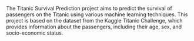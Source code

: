 The Titanic Survival Prediction project aims to predict the survival of passengers on the Titanic using various machine learning techniques. This project is based on the dataset from the Kaggle Titanic Challenge, which provides information about the passengers, including their age, sex, and socio-economic status.
